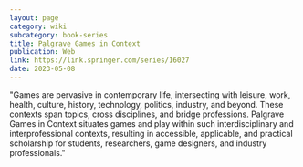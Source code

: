 ```yaml
---
layout: page
category: wiki
subcategory: book-series
title: Palgrave Games in Context
publication: Web
link: https://link.springer.com/series/16027
date: 2023-05-08
---
```


"Games are pervasive in contemporary life, intersecting with leisure, work, health, culture, history, technology, politics, industry, and beyond. These contexts span topics, cross disciplines, and bridge professions. Palgrave Games in Context situates games and play within such interdisciplinary and interprofessional contexts, resulting in accessible, applicable, and practical scholarship for students, researchers, game designers, and industry professionals."
